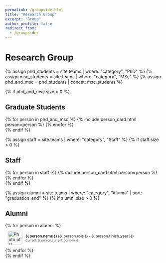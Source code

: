 ```yaml
---
permalink: /groupside.html
title: "Research Group"
excerpt: "Group"
author_profile: false
redirect_from: 
  - /groupside/
---
```


<!-- Bootstrap CSS CDN -->
<link href="https://cdn.jsdelivr.net/npm/bootstrap@5.3.0-alpha1/dist/css/bootstrap.min.css" rel="stylesheet">

<!-- Custom CSS -->
<style>
/* General Card Layout */
.card {
  display: flex;
  align-items: center;
  transition: box-shadow 0.3s ease, border-color 0.3s ease;
  border: 2px solid transparent; /* Default border */
}

.card:hover {
  box-shadow: 0 8px 15px rgba(0, 0, 0, 0.2); /* Subtle shadow on hover */
  border-color: rgba(0, 0, 0, 0.1); /* Add subtle border on hover */
}

/* Border Colors by Category */
.category-phd {
  border-color: rgba(255, 215, 0, 0.5); /* Gold for PhD */
}

.category-msc {
  border-color: rgba(128, 0, 128, 0.5); /* Purple for MSc */
}

.category-staff {
  border-color: rgba(0, 0, 255, 0.5); /* Blue for Staff */
}

/* Photo Styling */
.photo-container {
  flex-shrink: 0;
  width: 80px; /* Adjust size as needed */
  height: 80px;
}

.photo {
  width: 100%;
  height: 100%;
  object-fit: cover;
  border-radius: 50%; /* Circular photo */
  border: 2px solid #ddd; /* Light gray border for the photo */
}

/* Card Body */
.card-body {
  flex-grow: 1;
  position: relative;
}

.card-title {
  font-weight: bold;
  font-size: 1rem;
  margin-bottom: 0.5rem;
}

.card-text {
  font-size: 0.9rem;
  margin-bottom: 0.5rem;
  line-height: 1.3;
}

/* Social Icons */
.social-icons {
  position: absolute;
  bottom: 10px; /* Adjust placement as needed */
  right: 0;
  display: flex;
  gap: 10px;
  opacity: 0; /* Hidden by default */
  transition: opacity 0.3s ease;
}

.card:hover .social-icons {
  opacity: 1; /* Show on hover */
}

.social-icons a {
  font-size: 1.2rem;
  color: #333; /* Default icon color */
  text-decoration: none;
  transition: color 0.3s ease;
}

.social-icons a:hover {
  color: #007bff; /* Highlight color on hover */
}


  /* Alumni List Styling */
  .alumni-row {
    display: flex;
    align-items: center;
    justify-content: space-between;
    padding: 8px;
    transition: transform 0.3s ease, box-shadow 0.3s ease, background-color 0.3s ease;
  }
  
  /* Alumni Photo */
  .alumni-photo {
    flex-shrink: 0;
    width: 45px;
    height: 45px;
    object-fit: cover;
    border-radius: 5px;
    margin-right: 10px; /* Adjust margin to the right */
    border: 1px solid #ddd;
  }
  
  /* Alumni Text */
  .alumni-text {
    flex-grow: 1;
    font-size: clamp(0.6rem, 1vw, 0.8rem);
  }
  
  .alumni-name {
    font-weight: bold;
    font-size: clamp(0.65rem, 1.2vw, 85rem);
    margin-bottom: 1px;
  }
  
  .alumni-details {
    color: #555;
  }
</style>

<div class="container my-5">
  <h1 class="text-center mb-4">Research Group</h1>
  
  <!-- Graduate Students Section (PhD + MSc) -->
  {% assign phd_students = site.teams | where: "category", "PhD" %}
  {% assign msc_students = site.teams | where: "category", "MSc" %}
  {% assign phd_and_msc = phd_students | concat: msc_students %}
  
  {% if phd_and_msc.size > 0 %}
    <div class="mb-5">
      <h2 class="text-uppercase text-center mb-4">Graduate Students</h2>
      <div class="row">
        {% for person in phd_and_msc %}
          {% include person_card.html person=person %}
        {% endfor %}
      </div>
    </div>
  {% endif %}
  
  <!-- Staff Section -->
  {% assign staff = site.teams | where: "category", "Staff" %}
  {% if staff.size > 0 %}
    <div class="mb-5">
      <h2 class="text-uppercase text-center mb-4">Staff</h2>
      <div class="row">
        {% for person in staff %}
          {% include person_card.html person=person %}
        {% endfor %}
      </div>
    </div>
  {% endif %}
  
  <!-- Alumni Section -->
  {% assign alumni = site.teams | where: "category", "Alumni" | sort: "graduation_end" %}
  {% if alumni.size > 0 %}
    <div class="mb-5">
      <h2 class="text-uppercase text-center mb-4">Alumni</h2>
      <div>
        {% for person in alumni %}
          <div class="alumni-row">
            <!-- Photo Section -->
            <img src="{{ person.photo }}" alt="Photo of {{ person.name }}" class="alumni-photo">
            <!-- Text Section -->
            <div class="alumni-text">
              <div class="alumni-name">
                {{ person.name }}
                <span class="alumni-details">({{ person.role }} - {{ person.finish_year }})</span>
              </div>
              <div class="alumni-details">
                Current: {{ person.current_position }}
              </div>
            </div>
          </div>
        {% endfor %}
      </div>
    </div>
  {% endif %}
</div>

<!-- Bootstrap JS + Icons -->
<script src="https://cdn.jsdelivr.net/npm/bootstrap@5.3.0-alpha1/dist/js/bootstrap.bundle.min.js"></script>
<link href="https://cdn.jsdelivr.net/npm/bootstrap-icons/font/bootstrap-icons.css" rel="stylesheet">
